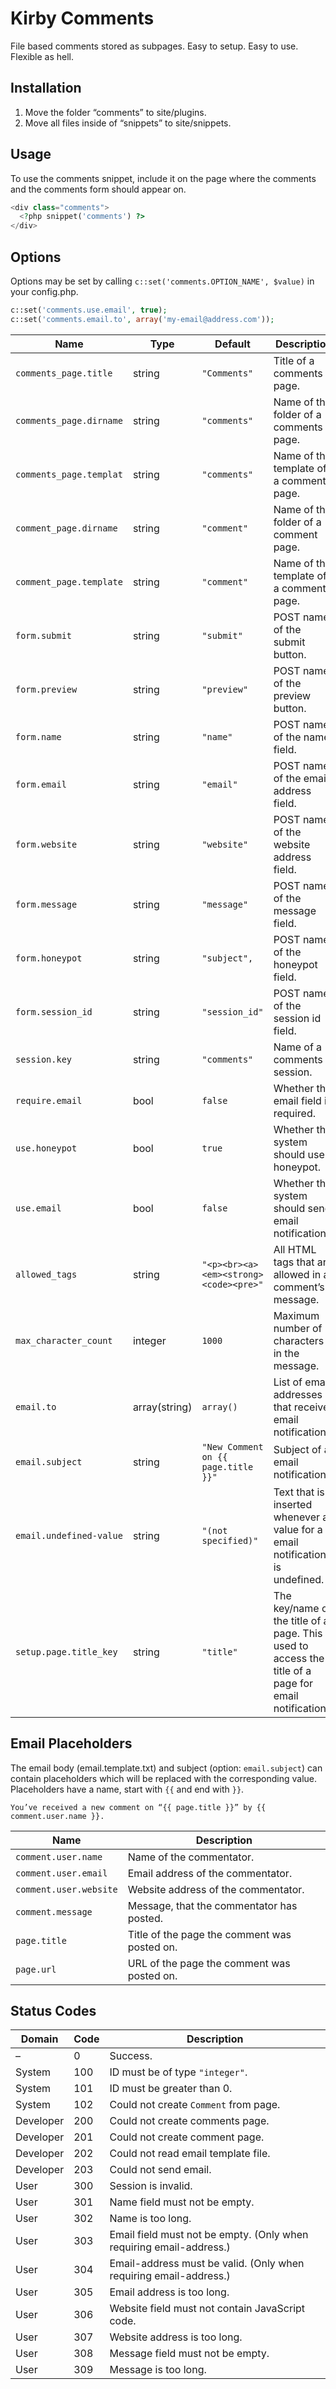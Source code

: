 # Kirby Comments

File based comments stored as subpages. Easy to setup. Easy to use. Flexible as hell.

## Installation

1. Move the folder “comments” to site/plugins.
2. Move all files inside of “snippets” to site/snippets.

## Usage

To use the comments snippet, include it on the page where the comments and the comments form should appear on.

```php
<div class="comments">
  <?php snippet('comments') ?>
</div>
```

## Options

Options may be set by calling `c::set('comments.OPTION_NAME', $value)` in your config.php.

```php
c::set('comments.use.email', true);
c::set('comments.email.to', array('my-email@address.com'));
```

| Name | Type | Default | Description |
|---|---|---|---|
| `comments_page.title` | string | `"Comments"` | Title of a comments page. |
| `comments_page.dirname` | string | `"comments"` | Name of the folder of a comments page. |
| `comments_page.templat` | string | `"comments"` | Name of the template of a comments page. |
| `comment_page.dirname` | string | `"comment"` | Name of the folder of a comment page. |
| `comment_page.template` | string | `"comment"` | Name of the template of a comment page. |
| `form.submit` | string | `"submit"` | POST name of the submit button. |
| `form.preview` | string | `"preview"` | POST name of the preview button. |
| `form.name` | string | `"name"` | POST name of the name field. |
| `form.email` | string | `"email"` | POST name of the email address field. |
| `form.website` | string | `"website"` | POST name of the website address field. |
| `form.message` | string | `"message"` | POST name of the message field. |
| `form.honeypot` | string | `"subject",` | POST name of the honeypot field. |
| `form.session_id` | string | `"session_id"` | POST name of the session id field. |
| `session.key` | string | `"comments"` | Name of a comments session. |
| `require.email` | bool | `false` | Whether the email field is required. |
| `use.honeypot` | bool | `true` | Whether the system should use a honeypot. |
| `use.email` | bool | `false` | Whether the system should send email notifications. |
| `allowed_tags` | string | `"<p><br><a><em><strong><code><pre>"` | All HTML tags that are allowed in a comment’s message. |
| `max_character_count` | integer | `1000` | Maximum number of characters in the message. |
| `email.to` | array(string) | `array()` | List of email addresses that receive email notifications. |
| `email.subject` | string | `"New Comment on {{ page.title }}"` | Subject of a email notification. |
| `email.undefined-value` | string | `"(not specified)"` | Text that is inserted whenever a value for a email notification is undefined. |
| `setup.page.title_key` | string | `"title"` | The key/name of the title of a page. This is used to access the title of a page for email notifications. |

## Email Placeholders

The email body (email.template.txt) and subject (option: `email.subject`) can contain placeholders which will be replaced with the corresponding value. Placeholders have a name, start with `{{` and end with `}}`.

```
You’ve received a new comment on “{{ page.title }}” by {{ comment.user.name }}.
```

| Name | Description |
|---|---|
| `comment.user.name`| Name of the commentator. |
| `comment.user.email` | Email address of the commentator. |
| `comment.user.website` | Website address of the commentator. |
| `comment.message` | Message, that the commentator has posted. |
| `page.title` | Title of the page the comment was posted on. |
| `page.url` | URL of the page the comment was posted on. |

## Status Codes

| Domain | Code | Description |
|---|---|---|
| – | 0 | Success. |
| System | 100 | ID must be of type `"integer"`. |
| System | 101 | ID must be greater than 0. |
| System | 102 | Could not create `Comment` from page. |
| Developer | 200 | Could not create comments page. |
| Developer | 201 | Could not create comment page. |
| Developer | 202 | Could not read email template file. |
| Developer | 203 | Could not send email. |
| User | 300 | Session is invalid. |
| User | 301 | Name field must not be empty. |
| User | 302 | Name is too long. |
| User | 303 | Email field must not be empty. (Only when requiring email-address.) |
| User | 304 | Email-address must be valid. (Only when requiring email-address.) |
| User | 305 | Email address is too long. |
| User | 306 | Website field must not contain JavaScript code. |
| User | 307 | Website address is too long. |
| User | 308 | Message field must not be empty. |
| User | 309 | Message is too long. |
